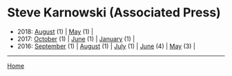 # Steve Karnowski (Associated Press)

  * 2018: 
      [August](./steve-karnowski-associated-press-2018-08.md) (1) | 
      [May](./steve-karnowski-associated-press-2018-05.md) (1) | 
  * 2017: 
      [October](./steve-karnowski-associated-press-2017-10.md) (1) | 
      [June](./steve-karnowski-associated-press-2017-06.md) (1) | 
      [January](./steve-karnowski-associated-press-2017-01.md) (1) | 
  * 2016: 
      [September](./steve-karnowski-associated-press-2016-09.md) (1) | 
      [August](./steve-karnowski-associated-press-2016-08.md) (1) | 
      [July](./steve-karnowski-associated-press-2016-07.md) (1) | 
      [June](./steve-karnowski-associated-press-2016-06.md) (4) | 
      [May](./steve-karnowski-associated-press-2016-05.md) (3) | 

----

[Home](../)
